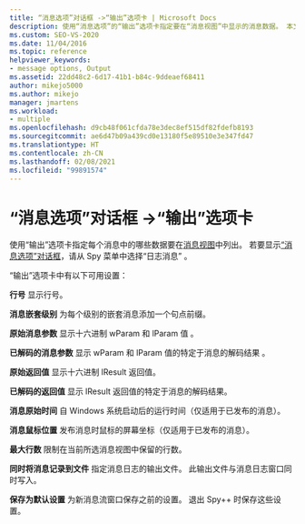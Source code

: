 ```yaml
---
title: “消息选项”对话框 ->“输出”选项卡 | Microsoft Docs
description: 使用“消息选项”的“输出”选项卡指定要在“消息视图”中显示的消息数据。 本文介绍可用的设置。
ms.custom: SEO-VS-2020
ms.date: 11/04/2016
ms.topic: reference
helpviewer_keywords:
- message options, Output
ms.assetid: 22dd48c2-6d17-41b1-b84c-9ddeaef68411
author: mikejo5000
ms.author: mikejo
manager: jmartens
ms.workload:
- multiple
ms.openlocfilehash: d9cb48f061cfda78e3dec8ef515df82fdefb8193
ms.sourcegitcommit: ae6d47b09a439cd0e13180f5e89510e3e347fd47
ms.translationtype: HT
ms.contentlocale: zh-CN
ms.lasthandoff: 02/08/2021
ms.locfileid: "99891574"
---
```

# <a name="output-tab-message-options-dialog-box"></a>“消息选项”对话框 ->“输出”选项卡
使用“输出”选项卡指定每个消息中的哪些数据要在[消息视图](../debugger/messages-view.md)中列出。 若要显示[“消息选项”对话框](../debugger/message-options-dialog-box.md)，请从 Spy 菜单中选择“日志消息” 。

 “输出”选项卡中有以下可用设置：

 **行号** 显示行号。

 **消息嵌套级别** 为每个级别的嵌套消息添加一个句点前缀。

 **原始消息参数** 显示十六进制 wParam 和 lParam 值 。

 **已解码的消息参数** 显示 wParam 和 lParam 值的特定于消息的解码结果 。

 **原始返回值** 显示十六进制 lResult 返回值。

 **已解码的返回值** 显示 lResult 返回值的特定于消息的解码结果。

 **消息原始时间** 自 Windows 系统启动后的运行时间（仅适用于已发布的消息）。

 **消息鼠标位置** 发布消息时鼠标的屏幕坐标（仅适用于已发布的消息）。

 **最大行数** 限制在当前所选消息视图中保留的行数。

 **同时将消息记录到文件** 指定消息日志的输出文件。 此输出文件与消息日志窗口同时写入。

 **保存为默认设置** 为新消息流窗口保存之前的设置。 退出 Spy++ 时保存这些设置。